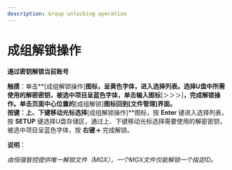 ```yaml
---
description: Group unlocking operation
---
```


# 成组解锁操作

**通过密钥解锁当前账号**

**触摸**：单击**\[成组解锁操作\]**图标，呈黄色字体，进入选择列表。选择U盘中所需使用的解密密钥，被选中项目呈蓝色字体，单击输入图标**\[＞＞＞\]**，完成解锁操作。单击页面中心位置的**\[成组解锁\]**图标回到\[文件管理\]界面。  
**按键**：上、下键移动光标选择**\[成组解锁操作\]**图标，按 **Enter** 键进入选择列表，按 **SETUP** 键选择U盘存储区，通过上、下键移动光标选择需要使用的解密密钥，被选中项目呈蓝色字体，按 **右键→** 完成解锁。

**说明**：

_由恒强智控提供唯一解锁文件（MGX），一个MGX文件仅能解锁一个指定ID。_

